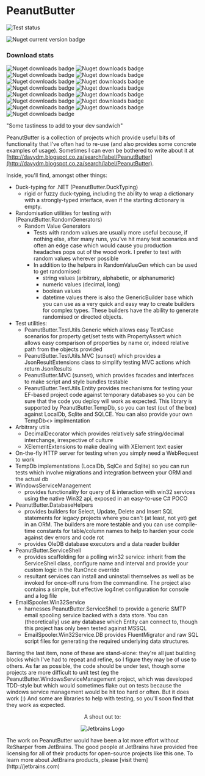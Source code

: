 PeanutButter
============
![Test status](https://github.com/fluffynuts/PeanutButter/workflows/Tests/badge.svg)

![Nuget current version badge](https://img.shields.io/nuget/v/PeanutButter.Utils)

### Download stats
![Nuget downloads badge](https://img.shields.io/nuget/dt/PeanutButter.Utils?label=Utils)
![Nuget downloads badge](https://img.shields.io/nuget/dt/PeanutButter.INI?label=INI)
![Nuget downloads badge](https://img.shields.io/nuget/dt/PeanutButter.ServiceShell?label=ServiceShell)
![Nuget downloads badge](https://img.shields.io/nuget/dt/PeanutButter.WindowsServiceManagement?label=WindowsServiceManagement)
![Nuget downloads badge](https://img.shields.io/nuget/dt/PeanutButter.XmlUtils?label=XmlUtils)
![Nuget downloads badge](https://img.shields.io/nuget/dt/PeanutButter.RandomGenerators?label=RandomGenerators)
![Nuget downloads badge](https://img.shields.io/nuget/dt/PeanutButter.SimpleHttpServer?label=Utils)
![Nuget downloads badge](https://img.shields.io/nuget/dt/PeanutButter.DatabaseHelpers?label=DatabaseHelpers)
![Nuget downloads badge](https://img.shields.io/nuget/dt/PeanutButter.FluentMigrator?label=FluentMigrator)
![Nuget downloads badge](https://img.shields.io/nuget/dt/PeanutButter.TempDb.MySql.Data?label=TempDb.MySql.Data)
![Nuget downloads badge](https://img.shields.io/nuget/dt/PeanutButter.TempDb.Runner?label=TempDb.Runner)
![Nuget downloads badge](https://img.shields.io/nuget/dt/PeanutButter.TempDb.MySql.Connector?label=TempDb.MySql.Connector)
![Nuget downloads badge](https://img.shields.io/nuget/dt/PeanutButter.TempDb.LocalDb?label=TempDb.LocalDb)
![Nuget downloads badge](https://img.shields.io/nuget/dt/PeanutButter.TempDb.Sqlite?label=TempDb.Sqlite)
![Nuget downloads badge](https://img.shields.io/nuget/dt/PeanutButter.DuckTyping?label=DuckTyping)

"Some tastiness to add to your dev sandwich"

PeanutButter is a collection of projects which provide useful
bits of functionality that I've often had to re-use (and also
provides some concrete examples of usage). Sometimes I can even
be bothered to write about it at
[http://davydm.blogspot.co.za/search/label/PeanutButter](http://davydm.blogspot.co.za/search/label/PeanutButter).

Inside, you'll find, amongst other things:

* Duck-typing for .NET (PeanutButter.DuckTyping)
  - rigid or fuzzy duck-typing, including the ability
    to wrap a dictionary with a strongly-typed interface,
    even if the starting dictionary is empty.
* Randomisation utilities for testing with (PeanutButter.RandomGenerators)
  - Random Value Generators
    - Tests with random values are usually more useful because,
      if nothing else, after many runs, you've hit many test
      scenarios and often an edge case which would cause you
      production headaches pops out of the wood work. I prefer
      to test with random values wherever possible
    - In addition to the helpers in RandomValueGen which can
      be used to get randomised:
      - string values (arbitrary, alphabetic, or alphanumeric)
      - numeric values (decimal, long)
      - boolean values
      - datetime values
      there is also the GenericBuilder base which you can use
      as a very quick and easy way to create builders for
      complex types. These builders have the ability to generate
      randomised or directed objects.
* Test utilities:
  - PeanutButter.TestUtils.Generic which allows easy TestCase
    scenarios for property get/set tests with PropertyAssert
    which allows easy comparison of properties by name or, indeed
    relative path from the objects provided
  - PeanutButter.TestUtils.MVC (sunset) which provides a JsonResultExtensions
    class to simplify testing MVC actions which return JsonResults
  - PeanutButter.MVC (sunset), which provides facades and interfaces to make
    script and style bundles testable
  - PeanutButter.TestUtils.Entity provides mechanisms for testing
    your EF-based project code against temporary databases
    so you can be sure that the code you deploy will work as expected.
    This library is supported by PeanutButter.TempDb, so you can test
    (out of the box) against LocalDb, Sqlite and SQLCE. You can also
    provide your own TempDb<> implmentation
* Arbitrary utils
  - DecimalDecorator which provides relatively safe string/decimal
    interchange, irrespective of culture
  - XElementExtensions to make dealing with XElement text easier
* On-the-fly HTTP server for testing when you simply need a WebRequest
    to work
* TempDb implementations (LocalDb, SqlCe and Sqlite) so you can run
    tests which involve migrations and integration between your ORM
    and the actual db
* WindowsServiceManagement
  - provides functionality for query of & interaction with win32
    services using the native Win32 api, exposed in an easy-to-use
    C# POCO
* PeanutButter.DatabaseHelpers
  - provides builders for Select, Update, Delete and Insert SQL
    statements for legacy projects where you can't (at least, not
    yet) get in an ORM. The builders are more testable and you can
    use compile-time constants for table/column names to help to
    harden your code against dev errors and code rot
  - provides OleDB database executors and a data reader builder
* PeanutButter.ServiceShell
  - provides scaffolding for a polling win32 service: inherit
    from the ServiceShell class, configure name and interval
    and provide your custom logic in the RunOnce override
  - resultant services can install and uninstall themselves as
    well as be invoked for once-off runs from the commandline.
    The project also contains a simple, but effective log4net
    configuration for console and a log file
* EmailSpooler.Win32Service
  - harnesses PeanutButter.ServiceShell to provide a generic
    SMTP email spooling service backed with a data store. You
    can (theoretically) use any database which Entity can connect
    to, though this project has only been tested against MSSQL
  - EmailSpooler.Win32Service.DB provides FluentMigrator and
    raw SQL script files for generating the required underlying
    data structures.

Barring the last item, none of these are stand-alone: they're all
just building blocks which I've had to repeat and refine, so I
figure they may be of use to others. As far as possible, the code
should be under test, though some projects are more difficult to
unit test (eg the PeanutButter.WindowsServiceManagement project,
which was developed TDD-style but which would sometimes flake out
on tests because the windows service management would be hit too hard
or often. But it does work (:) And some are libraries to help with
testing, so you'll soon find that they work as expected.

<center>A shout out to:

![Jetbrains Logo](logo_JetBrains_4.png)
</center>
The work on PeanutButter would have been a lot more effort without
ReSharper from JetBrains. The good people at JetBrains have provided
free licensing for all of their products for open-source projects like
this one. To learn more about JetBrains products, please [visit them](http://jetbrains.com)
